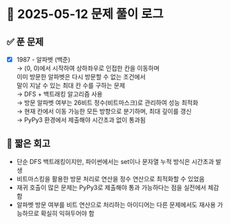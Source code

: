 # 📅 2025-05-12 문제 풀이 로그

## ✅ 푼 문제

- [x] 1987 - 알파벳 (백준)  
  → (0, 0)에서 시작하여 상하좌우로 인접한 칸을 이동하며  
     이미 방문한 알파벳은 다시 방문할 수 없는 조건에서  
     말이 지날 수 있는 최대 칸 수를 구하는 문제  
  → DFS + 백트래킹 알고리즘 사용  
  → 방문 알파벳 여부는 26비트 정수(비트마스크)로 관리하여 성능 최적화  
  → 현재 칸에서 이동 가능한 모든 방향으로 분기하며, 최대 깊이를 갱신  
  → PyPy3 환경에서 제출해야 시간초과 없이 통과됨

## 🧠 짧은 회고

- 단순 DFS 백트래킹이지만, 파이썬에서는 set이나 문자열 누적 방식은 시간초과 발생  
- 비트마스킹을 활용한 방문 처리로 연산을 정수 연산으로 최적화할 수 있었음  
- 재귀 호출이 많은 문제는 PyPy3로 제출해야 통과 가능하다는 점을 실전에서 체감함  
- 알파벳 방문 여부를 비트 연산으로 처리하는 아이디어는 다른 문제에서도 재사용 가능하므로 확실히 익혀두어야 함
